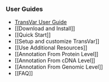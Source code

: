 ### User Guides
- [TransVar User Guide](Home)
- [[Download and Install]]
- [[Quick Start]]
- [[Setup and customize TransVar]]
- [[Use Additional Resources]]
- [[Annotation From Protein Level]]
- [[Annotation From cDNA Level]]
- [[Annotation From Genomic Level]]
- [[FAQ]]